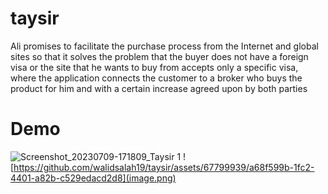 # taysir
Ali promises to facilitate the purchase process from the Internet and global sites so that it solves the problem that the buyer does not have a foreign visa or the site that he wants to buy from accepts only a specific visa, where the application connects the customer to a broker who buys the product for him and with a certain increase agreed upon by both parties
# Demo
![Screenshot_20230709-171809_Taysir 1](https://github.com/walidsalah19/taysir/assets/67799939/a68f599b-1fc2-4401-a82b-c529edacd2d8)
![https://github.com/walidsalah19/taysir/assets/67799939/a68f599b-1fc2-4401-a82b-c529edacd2d8](image.png)
